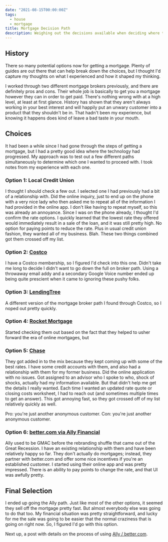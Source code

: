 ```yaml
---
date: "2021-08-15T00:00:00Z"
tags:
  - house
  - mortgage
title: Mortgage Decision Path
description: Weighing out the decisions available when deciding where to get a mortgage.
---
```


## History

There so many potential options now for getting a mortgage.  Plenty of guides are out there that can help break down
the choices, but I thought I'd capture my thoughts on what I experienced and how it shaped my thinking.

I worked through two different mortgage brokers previously, and there are definitely pros and cons.  Their whole job is
basically to get you a mortgage however they can in order to get paid.  There's nothing wrong with at a high level, at
least at first glance.  History has shown that they aren't always working in your best interest and will happily put an
unwary customer into a product that they shouldn't be in.  That hadn't been my experience, but knowing it happens does
kind of leave a bad taste in your mouth.

## Choices

It had been a while since I had gone through the steps of getting a mortgage, but I had a pretty good idea where the
technology had progressed.  My approach was to test out a few different paths simultaneously to determine which one I 
wanted to proceed with.  I took notes from my experience with each one.

### Option 1: Local Credit Union

I thought I should check a few out.  I selected one I had previously had a bit of a relationship with.  Did the online
inquiry, just to end up on the phone with a very nice lady who then asked me to repeat all of the information I had
provided in the online app.  I don't like having to repeat myself, so this was already an annoyance.  Since I was on
the phone already, I thought I'd confirm the rate options.  I quickly learned that the lowest rate they offered would
immediately result in a sale of the loan, and it was still pretty high.  No option for paying points to reduce the rate.
Plus in usual credit union fashion, they wanted all of my business.  Blah.  These two things combined got them crossed
off my list.

### Option 2: [Costco][costco]

I have a Costco membership, so I figured I'd check into this one.  Didn't take me long to decide I didn't want to go
down the full on broker path.  Using a throwaway email addy and a secondary Google Voice number ended up being quite
prescient when it came to ignoring these pushy folks.

### Option 3: [LendingTree][lt]

A different version of the mortgage broker path I found through Costco, so I noped out pretty quickly.

### Option 4: [Rocket Mortgage][rocket]

Started checking them out based on the fact that they helped to usher forward the era of online mortgages, but 

### Option 5: [Chase][chase]

They got added in to the mix because they kept coming up with some of the best rates.  I have some credit accounts with
them, and also had a relationship with them for my former business.  Did the online application with no issues.  Got
assigned to an advisor who I spoke to who, shock of shocks, actually had my information available.  But that didn't
help me get the details I really wanted.  Each time I wanted an updated rate quote or closing costs worksheet, I had
to reach out (and sometimes multiple times to get an answer).  This got annoying fast, so they got crossed off of my 
list relatively quickly as well.

Pro: you're just another anonymous customer.  Con: you're just another anonymous customer.

### Option 6: [better.com via Ally Financial][ally]

Ally used to be GMAC before the rebranding shuffle that came out of the Great Recession.  I have an existing
relationship with them and have been relatively happy so far.  They don't actually do mortgages; instead, they partner
with better.com and offer some nice incentives if you're an established customer.  I started using their online app and
was pretty impressed.  There is an ability to pay points to change the rate, and that UI was awfully pretty.

## Final Selection

I ended up going the Ally path.  Just like most of the other options, it seemed they sell off the mortgage pretty fast.
But almost everybody else was going to do that too.  My financial situation was pretty straightforward, and lucky for me
the sale was going to be easier that the normal craziness that is going on right now. So, I figured I'd go with this
option.

Next up, a post with details on the process of using [Ally / better.com][ally].

[costco]: https://www.costco.com/mortgage-services.html
[lt]: https://www.lendingtree.com/home/mortgage/
[rocket]: https://www.rocketmortgage.com/
[chase]: https://www.chase.com/personal/mortgage
[ally]: https://www.ally.com/home-loans/mortgage/